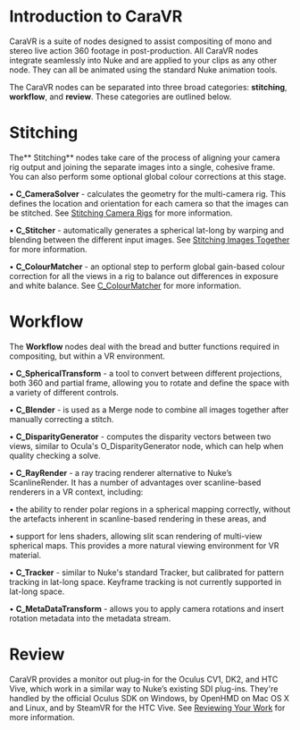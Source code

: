 # Introduction to CaraVR

CaraVR is a suite of nodes designed to assist compositing of mono and stereo live action 360 footage in post-production. All CaraVR nodes integrate seamlessly into Nuke and are applied to your clips as any other node. They can all be animated using the standard Nuke animation tools.

The CaraVR nodes can be separated into three broad categories: **stitching**, **workflow**, and **review**. These categories are outlined below.

# Stitching

The** Stitching** nodes take care of the process of aligning your camera rig output and joining the separate images into a single, cohesive frame. You can also perform some optional global colour corrections at this stage.

• **C_CameraSolver** - calculates the geometry for the multi-camera rig. This defines the location and orientation for each camera so that the images can be stitched. See [Stitching Camera Rigs](../solving_rigs/solver/solving_and_stitching.html#C_Camera) for more information.

• **C_Stitcher** - automatically generates a spherical lat-long by warping and blending between the different input images. See [Stitching Images Together](../solving_rigs/stitcher/stitching_cameras.html) for more information.

• **C_ColourMatcher** - an optional step to perform global gain-based colour correction for all the views in a rig to balance out differences in exposure and white balance. See [C_ColourMatcher](../solving_rigs/c_colourmatcher.html) for more information.

# Workflow

The **Workflow** nodes deal with the bread and butter functions required in compositing, but within a VR environment.

• **C_SphericalTransform** - a tool to convert between different projections, both 360 and partial frame, allowing you to rotate and define the space with a variety of different controls.

• **C_Blender** - is used as a Merge node to combine all images together after manually correcting a stitch.

• **C_DisparityGenerator** - computes the disparity vectors between two views, similar to Ocula's O_DisparityGenerator node, which can help when quality checking a solve.

• **C_RayRender** - a ray tracing renderer alternative to Nuke’s ScanlineRender. It has a number of advantages over scanline-based renderers in a VR context, including:

• the ability to render polar regions in a spherical mapping correctly, without the artefacts inherent in scanline-based rendering in these areas, and

• support for lens shaders, allowing slit scan rendering of multi-view spherical maps. This provides a more natural viewing environment for VR material.

• **C_Tracker** - similar to Nuke's standard Tracker, but calibrated for pattern tracking in lat-long space. Keyframe tracking is not currently supported in lat-long space.

• **C_MetaDataTransform** - allows you to apply camera rotations and insert rotation metadata into the metadata stream.

# Review

CaraVR provides a monitor out plug-in for the Oculus CV1, DK2, and HTC Vive, which work in a similar way to Nuke’s existing SDI plug-ins. They're handled by the official Oculus SDK on Windows, by OpenHMD on Mac OS X and Linux, and by SteamVR for the HTC Vive. See [Reviewing Your Work](../review_tools/review_sdi_out.html) for more information.